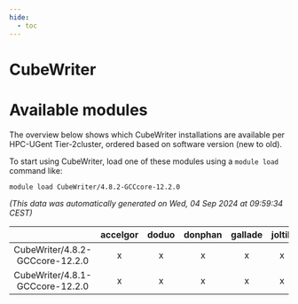 ```yaml
---
hide:
  - toc
---
```


CubeWriter
==========

# Available modules


The overview below shows which CubeWriter installations are available per HPC-UGent Tier-2cluster, ordered based on software version (new to old).

To start using CubeWriter, load one of these modules using a `module load` command like:

```shell
module load CubeWriter/4.8.2-GCCcore-12.2.0
```

*(This data was automatically generated on Wed, 04 Sep 2024 at 09:59:34 CEST)*  

| |accelgor|doduo|donphan|gallade|joltik|shinx|skitty|
| :---: | :---: | :---: | :---: | :---: | :---: | :---: | :---: |
|CubeWriter/4.8.2-GCCcore-12.2.0|x|x|x|x|x|x|x|
|CubeWriter/4.8.1-GCCcore-12.2.0|x|x|x|x|x|x|x|
